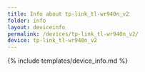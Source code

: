 ```yaml
---
title: Info about tp-link_tl-wr940n_v2
folder: info
layout: deviceinfo
permalink: /devices/tp-link_tl-wr940n_v2/
device: tp-link_tl-wr940n_v2
---
```

{% include templates/device_info.md %}
